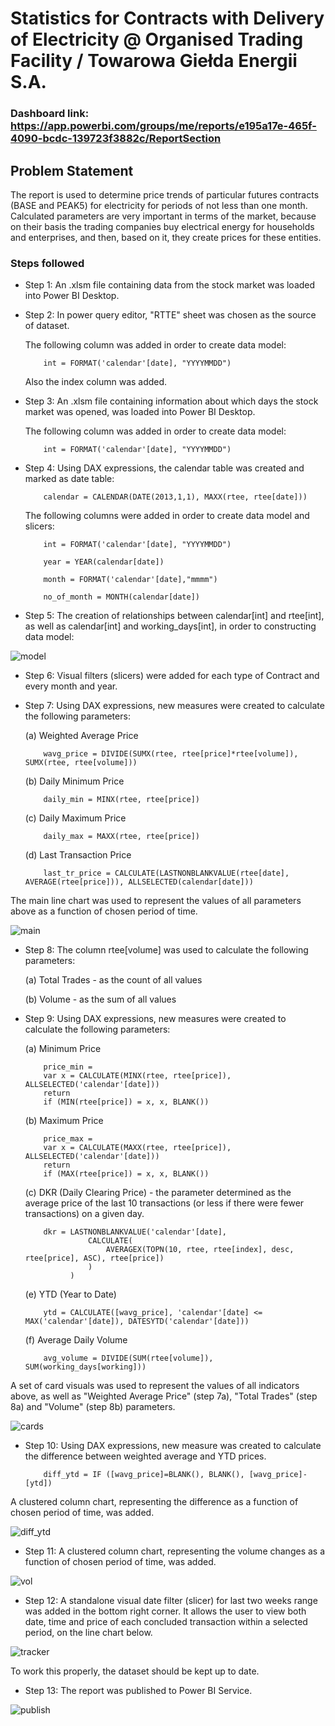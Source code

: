 # Statistics for Contracts with Delivery of Electricity @ Organised Trading Facility / Towarowa Giełda Energii S.A.

### Dashboard link: https://app.powerbi.com/groups/me/reports/e195a17e-465f-4090-bcdc-139723f3882c/ReportSection

## Problem Statement

The report is used to determine price trends of particular futures contracts (BASE and PEAK5) for electricity for periods of not less than one month.
Calculated parameters are very important in terms of the market, because on their basis the trading companies buy electrical energy for households and enterprises, and then, based on it, they create prices for these entities.

### Steps followed

- Step 1: An .xlsm file containing data from the stock market was loaded into Power BI Desktop.
- Step 2: In power query editor, "RTTE" sheet was chosen as the source of dataset.

  The following column was added in order to create data model:

          int = FORMAT('calendar'[date], "YYYYMMDD")  

  Also the index column was added.
  
- Step 3: An .xlsm file containing information about which days the stock market was opened, was loaded into Power BI Desktop.

  The following column was added in order to create data model:

          int = FORMAT('calendar'[date], "YYYYMMDD")  

- Step 4: Using DAX expressions, the calendar table was created and marked as date table:

          calendar = CALENDAR(DATE(2013,1,1), MAXX(rtee, rtee[date]))

  The following columns were added in order to create data model and slicers:

          int = FORMAT('calendar'[date], "YYYYMMDD")

          year = YEAR(calendar[date])

          month = FORMAT('calendar'[date],"mmmm")
  
          no_of_month = MONTH(calendar[date])
  
- Step 5: The creation of relationships between calendar[int] and rtee[int], as well as calendar[int] and working_days[int], in order to constructing data model:

![model](https://github.com/user-attachments/assets/03033839-db27-416b-a338-143bfd61b7ab)

- Step 6: Visual filters (slicers) were added for each type of Contract and every month and year.
- Step 7: Using DAX expressions, new measures were created to calculate the following parameters:
  
  (a) Weighted Average Price

          wavg_price = DIVIDE(SUMX(rtee, rtee[price]*rtee[volume]), SUMX(rtee, rtee[volume]))

  (b) Daily Minimum Price

          daily_min = MINX(rtee, rtee[price])
  
  (c) Daily Maximum Price

          daily_max = MAXX(rtee, rtee[price])

  (d) Last Transaction Price

          last_tr_price = CALCULATE(LASTNONBLANKVALUE(rtee[date], AVERAGE(rtee[price])), ALLSELECTED(calendar[date]))

The main line chart was used to represent the values of all parameters above as a function of chosen period of time.

![main](https://github.com/user-attachments/assets/25cf7194-9607-4429-8d10-ef7bc4066956)
  
- Step 8: The column rtee[volume] was used to calculate the following parameters:

  (a) Total Trades - as the count of all values

  (b) Volume - as the sum of all values

- Step 9: Using DAX expressions, new measures were created to calculate the following parameters:
  
  (a) Minimum Price

          price_min = 
          var x = CALCULATE(MINX(rtee, rtee[price]), ALLSELECTED('calendar'[date]))
          return
          if (MIN(rtee[price]) = x, x, BLANK())
  
  (b) Maximum Price

          price_max = 
          var x = CALCULATE(MAXX(rtee, rtee[price]), ALLSELECTED('calendar'[date]))
          return
          if (MAX(rtee[price]) = x, x, BLANK())
   
  (c) DKR (Daily Clearing Price) - the parameter determined as the average price of the last 10 transactions (or less if there were fewer transactions) on a given   day.

          dkr = LASTNONBLANKVALUE('calendar'[date],
                    CALCULATE(
                        AVERAGEX(TOPN(10, rtee, rtee[index], desc, rtee[price], ASC), rtee[price])
                    )
                )
  
  (e) YTD (Year to Date)

          ytd = CALCULATE([wavg_price], 'calendar'[date] <= MAX('calendar'[date]), DATESYTD('calendar'[date]))
 
  (f) Average Daily Volume

          avg_volume = DIVIDE(SUM(rtee[volume]), SUM(working_days[working]))
         
A set of card visuals was used to represent the values of all indicators above, as well as "Weighted Average Price" (step 7a), "Total Trades" (step 8a) and "Volume" (step 8b) parameters.

![cards](https://github.com/user-attachments/assets/de509c01-6fa0-46b2-97b1-cf55f4d5d581)
        
- Step 10: Using DAX expressions, new measure was created to calculate the difference between weighted average and YTD prices.

          diff_ytd = IF ([wavg_price]=BLANK(), BLANK(), [wavg_price]-[ytd])

A clustered column chart, representing the difference as a function of chosen period of time, was added.

![diff_ytd](https://github.com/user-attachments/assets/d8baaf09-2c3f-4516-aaa7-85375530a133)

- Step 11: A clustered column chart, representing the volume changes as a function of chosen period of time, was added.

![vol](https://github.com/user-attachments/assets/9cb46539-b765-4dcf-82dd-344886f891d0)

- Step 12: A standalone visual date filter (slicer) for last two weeks range was added in the bottom right corner. It allows the user to view both date, time and price of each concluded transaction within a selected period, on the line chart below. 

![tracker](https://github.com/user-attachments/assets/379da0aa-5d0c-43bd-afe9-f3c75393a853)

To work this properly, the dataset should be kept up to date.

- Step 13: The report was published to Power BI Service.

![publish](https://github.com/user-attachments/assets/5a19c892-7b86-4961-89bf-b741ad5f1353)
